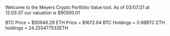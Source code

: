 Welcome to the Meyers Crypto Portfolio Value tool. 
As of 03/07/21 at 12:03:37 our valuation is $90500.01 

BTC Price = $50948.29
 ETH Price = $1672.64
BTC Holdings = 0.98BTC
 ETH holdings = 24.255477532ETH 
